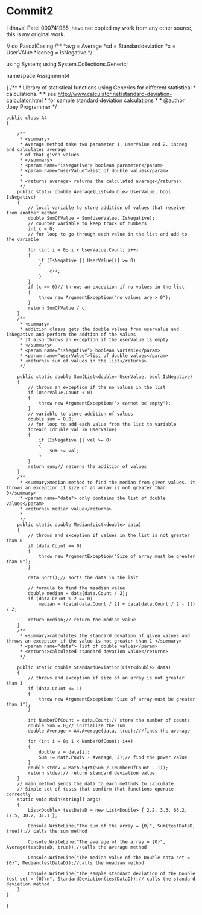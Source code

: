 # Commit2
I dhaval Patel 000741985, have not copied my work from any other source, this is my original work.

// do PascalCasing
/**
*avg = Average
*sd = Standarddeviation
*x = UserVAlue
*iceneg = IsNegative
*/

using System;
using System.Collections.Generic;

namespace Assignemnt4

{
    /**
     * Library of statistical functions using Generics for different statistical
     * calculations.
     * 
     * see http://www.calculator.net/standard-deviation-calculator.html
     * for sample standard deviation calculations
     *
     * @author Joey Programmer
     */

    public class A4
    {

        /**
         * <summary> 
         * Average method take two parameter 1. userValue and 2. incneg and calculates average
         * of that given values
         * </summary>
         * <param name="isNegative"> boolean parameter</param>
         * <param name="userValue">list of double values</param>
         * 
         * <returns average> returns the calculated average</returns>
         */
        public static double Average(List<double> UserValue, bool IsNegative)
        {
            // local variable to store addition of values that receive from another method
            double SumOfValue = Sum(UserValue, IsNegative);
            // counter variable to keep track of numbers
            int c = 0;
            // for loop to go through each value in the list and add to the variable 

            for (int i = 0; i < UserValue.Count; i++)
            {
                if (IsNegative || UserValue[i] >= 0)
                {
                    c++;
                }
            }
            if (c == 0)// throws an exception if no values in the list
            {
                throw new ArgumentException("no values are > 0");
            }
            return SumOfValue / c;
        }
        /**
         * <summary>
         * addition classs gets the double values from uservalue and isNegative and perform the addtion of the values
         * it also throws an exception if the userValue is empty
         * </summary> 
         * <param name="isNegative"> boolean variable</param>
         * <param name="userValue">list of double values</param>
         * <returns> sum of values in the list</returns>
         */

        public static double Sum(List<double> UserValue, bool IsNegative)
        {
            // throws an exception if the no values in the list
            if (UserValue.Count < 0)
            {
                throw new ArgumentException("x cannot be empty");
            }
            // variable to store addition of values
            double sum = 0.0;
            // for loop to add each value from the list to variable
            foreach (double val in UserValue)
            {
                if (IsNegative || val >= 0)
                {
                    sum += val;
                }
            }
            return sum;// returns the addition of values
        }
        /**
         * <summary>median method to find the median from given values. it throws an exception if size of an array is not greater than 0</summary>
         * <param name="data"> only contains the list of double values</param>
         * <returns> median value</returns>
         * 
         */
        public static double Median(List<double> data)
        {
            // throws and exception if values in the list is not greater than 0
            if (data.Count == 0)
            {
                throw new ArgumentException("Size of array must be greater than 0");
            }

            data.Sort();// sorts the data in the lsit

            // formula to find the meadian value
            double median = data[data.Count / 2];
            if (data.Count % 2 == 0)
                median = (data[data.Count / 2] + data[data.Count / 2 - 1]) / 2;

            return median;// return the median value
        }
        /**
         * <summary>calculates the standard devation of given values and throws an exception if the value is not greater than 1 </summary>
         * <param name="data"> list of double values</param>
         * <returns>calculated standard devation value</returns>
         */

        public static double StandardDeviation(List<double> data)
        {
            // throws and exception if size of an array is not greater than 1
            if (data.Count <= 1)
            {
                throw new ArgumentException("Size of array must be greater than 1");
            }

            int NumberOfCount = data.Count;// store the number of counts 
            double Sum = 0;// initialize the sum
            double Average = A4.Average(data, true);///finds the average

            for (int i = 0; i < NumberOfCount; i++)
            {
                double v = data[i];
                Sum += Math.Pow(v - Average, 2);// find the power value
            }
            double stdev = Math.Sqrt(Sum / (NumberOfCount - 1));
            return stdev;// return standard deviation value
        }
        // main method sends the data to each methods to calculate.
        // Simple set of tests that confirm that functions operate correctly
        static void Main(string[] args)
        {
            List<Double> testDataD = new List<Double> { 2.2, 3.3, 66.2, 17.5, 30.2, 31.1 };

            Console.WriteLine("The sum of the array = {0}", Sum(testDataD, true));// calls the sum method

            Console.WriteLine("The average of the array = {0}", Average(testDataD, true));//calls the average method

            Console.WriteLine("The median value of the Double data set = {0}", Median(testDataD));//calls the meadian method

            Console.WriteLine("The sample standard deviation of the Double test set = {0}\n", StandardDeviation(testDataD));// calls the standard deviation method
        }
    }
}
